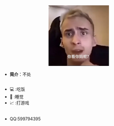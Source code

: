 

<p align="center">
  <img src="SeeYouMother.jpg" width="200" height="200"/>
</p>

- **简介**：不处

<h2 align="center"></h2>

- 💻 :吃饭
- 🔧 :睡觉
- 📈 :打游戏
<h2 align="center"></h2>

- QQ:599794395
